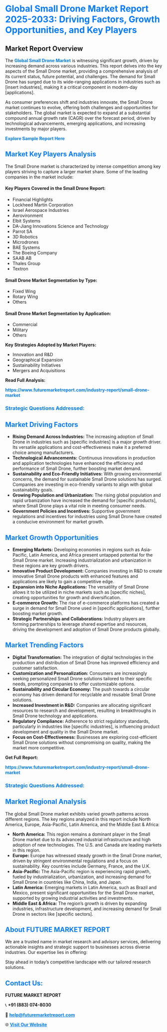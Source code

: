<h1 style="color: #007BFF;">Global Small Drone Market Report 2025-2033: Driving Factors, Growth Opportunities, and Key Players</h1>

<section id="overview">
<h2>Market Report Overview</h2>
<p>The <a href="https://www.futuremarketreport.com/industry-report/small-drone-market" style="color: #007BFF; text-decoration: none;"><strong>Global Small Drone Market</strong></a> is witnessing significant growth, driven by increasing demand across various industries. This report delves into the key aspects of the Small Drone market, providing a comprehensive analysis of its current status, future potential, and challenges. The demand for Small Drone has surged due to its wide-ranging applications in industries such as [insert industries], making it a critical component in modern-day [applications].</p>
<p>As consumer preferences shift and industries innovate, the Small Drone market continues to evolve, offering both challenges and opportunities for stakeholders. The global market is expected to expand at a substantial compound annual growth rate (CAGR) over the forecast period, driven by technological advancements, emerging applications, and increasing investments by major players.</p>
</section>

<section id="overview">
<p><a href="https://www.futuremarketreport.com/request-sample/reportId=58757" style="color: #007BFF; text-decoration: none;"><strong>Explore Sample Report Here</strong></a></p>
</section>

<section id="key-players">
<h2 style="color: #007BFF;">Market Key Players Analysis</h2>
<p>The Small Drone market is characterized by intense competition among key players striving to capture a larger market share. Some of the leading companies in the market include:</p>
<h4>Key Players Covered in the Small Drone Report:</h4>
<ul><li>Financial Highlights</li><li>Lockheed Martin Corporation</li><li>Israel Aerospace Industries</li><li>Aerovironment</li><li>Elbit Systems</li><li>DA-Jiang Innovations Science and Technology</li><li>Parrot SA</li><li>3D Robotics</li><li>Microdrones</li><li>BAE Systems</li><li>The Boeing Company</li><li>SAAB AB</li><li>Thales Group</li><li>Textron</li></ul>
<h4>Small Drone Market Segmentation by Type:</h4>
<ul><li>Fixed Wing</li><li>Rotary Wing</li><li>Others</li></ul>

<h4>Small Drone Market Segmentation by Application:</h4>
<ul><li>Commercial</li><li>Military</li><li>Others</li></ul>
<p><strong>Key Strategies Adopted by Market Players:</strong></p>
<ul>
<li>Innovation and R&D</li>
<li>Geographical Expansion</li>
<li>Sustainability Initiatives</li>
<li>Mergers and Acquisitions</li>
</ul>
</section>

<section>
<p><strong>Read Full Analysis: </strong></p><a href="https://www.futuremarketreport.com/industry-report/small-drone-market" style="color: #007BFF; text-decoration: none;"><strong>https://www.futuremarketreport.com/industry-report/small-drone-market</strong></a>
<h3 style="color: #007BFF;">Strategic Questions Addressed:</h3>
</section>

<section id="driving-factors">
<h2 style="color: #007BFF;">Market Driving Factors</h2>
<ul>
<li><strong>Rising Demand Across Industries:</strong> The increasing adoption of Small Drone in industries such as [specific industries] is a major growth driver. Its versatile applications and cost-effectiveness make it a preferred choice among manufacturers.</li>
<li><strong>Technological Advancements:</strong> Continuous innovations in production and application technologies have enhanced the efficiency and performance of Small Drone, further boosting market demand.</li>
<li><strong>Sustainability and Eco-Friendly Initiatives:</strong> With growing environmental concerns, the demand for sustainable Small Drone solutions has surged. Companies are investing in eco-friendly variants to align with global sustainability goals.</li>
<li><strong>Growing Population and Urbanization:</strong> The rising global population and rapid urbanization have increased the demand for [specific products], where Small Drone plays a vital role in meeting consumer needs.</li>
<li><strong>Government Policies and Incentives:</strong> Supportive government regulations and incentives for industries using Small Drone have created a conducive environment for market growth.</li>
</ul>
</section>

<section id="growth-opportunities">
<h2 style="color: #007BFF;">Market Growth Opportunities</h2>
<ul>
<li><strong>Emerging Markets:</strong> Developing economies in regions such as Asia-Pacific, Latin America, and Africa present untapped potential for the Small Drone market. Increasing industrialization and urbanization in these regions are key growth drivers.</li>
<li><strong>Innovative Product Development:</strong> Companies investing in R&D to create innovative Small Drone products with enhanced features and applications are likely to gain a competitive edge.</li>
<li><strong>Expansion into Niche Applications:</strong> The versatility of Small Drone allows it to be utilized in niche markets such as [specific niches], creating opportunities for growth and diversification.</li>
<li><strong>E-commerce Growth:</strong> The rise of e-commerce platforms has created a surge in demand for Small Drone used in [specific applications], further boosting market growth.</li>
<li><strong>Strategic Partnerships and Collaborations:</strong> Industry players are forming partnerships to leverage shared expertise and resources, driving the development and adoption of Small Drone products globally.</li>
</ul>
</section>

<section id="trending-factors">
<h2 style="color: #007BFF;">Market Trending Factors</h2>
<ul>
<li><strong>Digital Transformation:</strong> The integration of digital technologies in the production and distribution of Small Drone has improved efficiency and customer satisfaction.</li>
<li><strong>Customization and Personalization:</strong> Consumers are increasingly seeking personalized Small Drone solutions tailored to their specific needs, prompting companies to offer customizable options.</li>
<li><strong>Sustainability and Circular Economy:</strong> The push towards a circular economy has driven demand for recyclable and reusable Small Drone solutions.</li>
<li><strong>Increased Investment in R&D:</strong> Companies are allocating significant resources to research and development, resulting in breakthroughs in Small Drone technology and applications.</li>
<li><strong>Regulatory Compliance:</strong> Adherence to strict regulatory standards, particularly in industries like [specific industries], is influencing product development and quality in the Small Drone market.</li>
<li><strong>Focus on Cost-Effectiveness:</strong> Businesses are exploring cost-efficient Small Drone solutions without compromising on quality, making the market more competitive.</li>
</ul>
</section>

<section>
<p><strong>Get Full Report: </strong></p><a href="https://www.futuremarketreport.com/industry-report/small-drone-market" style="color: #007BFF; text-decoration: none;"><strong>https://www.futuremarketreport.com/industry-report/small-drone-market</strong></a>
<h3 style="color: #007BFF;">Strategic Questions Addressed:</h3>
</section>


<section id="regional-analysis">
<h2 style="color: #007BFF;">Market Regional Analysis</h2>
<p>The global Small Drone market exhibits varied growth patterns across different regions. The key regions analyzed in this report include North America, Europe, Asia-Pacific, Latin America, and the Middle East & Africa:</p>
<ul>
<li><strong>North America:</strong> This region remains a dominant player in the Small Drone market due to its advanced industrial infrastructure and high adoption of new technologies. The U.S. and Canada are leading markets in this region.</li>
<li><strong>Europe:</strong> Europe has witnessed steady growth in the Small Drone market, driven by stringent environmental regulations and a focus on sustainability. Key countries include Germany, France, and the U.K.</li>
<li><strong>Asia-Pacific:</strong> The Asia-Pacific region is experiencing rapid growth, fueled by industrialization, urbanization, and increasing demand for Small Drone in countries like China, India, and Japan.</li>
<li><strong>Latin America:</strong> Emerging markets in Latin America, such as Brazil and Mexico, present significant opportunities for the Small Drone market, supported by growing industrial activities and investments.</li>
<li><strong>Middle East & Africa:</strong> The region’s growth is driven by expanding industries, infrastructure development, and increasing demand for Small Drone in sectors like [specific sectors].</li>
</ul>
</section>

<footer>
<h2 style="color: #007BFF;">About FUTURE MARKET REPORT</h2>
<p>We are a trusted name in market research and advisory services, delivering actionable insights and strategic support to businesses across diverse industries. Our expertise lies in offering:</p>

<p>Stay ahead in today’s competitive landscape with our tailored research solutions.</p>

<h2 style="color: #007BFF;">Contact Us:</h2>
<p><strong>FUTURE MARKET REPORT</strong></p>
<p>📞 <strong>+91 (883) 074-8030</strong></p>
<p>📧 <strong><a href="mailto:help@futuremarketreport.com" style="color: #007BFF;">help@futuremarketreport.com</a></strong></p>
<p>🌐 <strong><a href="https://www.futuremarketreport.com/" style="color: #007BFF;">Visit Our Website</a></strong></p>
</footer>